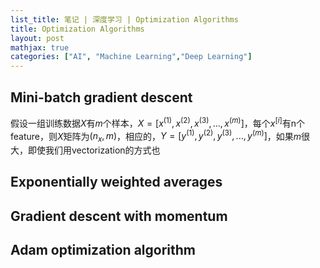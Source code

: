 ```yaml
---
list_title: 笔记 | 深度学习 | Optimization Algorithms
title: Optimization Algorithms
layout: post
mathjax: true
categories: ["AI", "Machine Learning","Deep Learning"]
---
```


## Mini-batch gradient descent

假设一组训练数据$X$有$m$个样本，$X = [x^{(1)},x^{(2)},x^{(3)},...,x^{(m)}]$，每个$x^{[i]}$有n个feature，则$X$矩阵为$(n_x, m)$，相应的，$Y=[y^{(1)},y^{(2)},y^{(3)},...,y^{(m)}]$，如果$m$很大，即使我们用vectorization的方式也

## Exponentially weighted averages

## Gradient descent with momentum

## Adam optimization algorithm